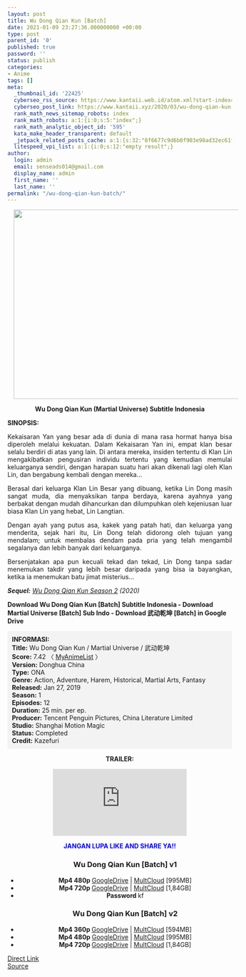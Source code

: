 ```yaml
---
layout: post
title: Wu Dong Qian Kun [Batch]
date: 2021-01-09 23:27:36.000000000 +00:00
type: post
parent_id: '0'
published: true
password: ''
status: publish
categories:
- Anime
tags: []
meta:
  _thumbnail_id: '22425'
  cyberseo_rss_source: https://www.kantaii.web.id/atom.xml?start-index=1&max-results=150
  cyberseo_post_link: https://www.kantaii.xyz/2020/03/wu-dong-qian-kun-batch.html
  rank_math_news_sitemap_robots: index
  rank_math_robots: a:1:{i:0;s:5:"index";}
  rank_math_analytic_object_id: '595'
  kata_make_header_transparent: default
  _jetpack_related_posts_cache: a:1:{s:32:"8f6677c9d6b0f903e98ad32ec61f8deb";a:2:{s:7:"expires";i:1654128874;s:7:"payload";a:0:{}}}
  litespeed_vpi_list: a:1:{i:0;s:12:"empty result";}
author:
  login: admin
  email: senseads014@gmail.com
  display_name: admin
  first_name: ''
  last_name: ''
permalink: "/wu-dong-qian-kun-batch/"
---
```

<div class="separator" style="clear: both; text-align: center;"><a href="https://3.bp.blogspot.com/-sBFWGimQ0bQ/XNvc8vaL4MI/AAAAAAAAAoM/b9Q9npY4S8IAQyn3fOU85OKI9LeTGGPRwCLcBGAs/s1600/Wu%2BDong%2BQian%2BKun%2B-%2BKANtaii.jpg" style="margin-left: 1em; margin-right: 1em;"><img border="0" data-original-height="562" data-original-width="848" height="424" src="{{ site.baseurl }}/assets/2021/01/Wu%2BDong%2BQian%2BKun%2B-%2BKANtaii.jpg" width="640" /></a></div>
<p>
<div style="text-align: center;"><b>Wu Dong Qian Kun (Martial Universe) Subtitle Indonesia</b></div>
<p><b>SINOPSIS:</b>
<div style="text-align: justify;">Kekaisaran Yan yang besar ada di dunia di mana rasa hormat hanya bisa diperoleh melalui kekuatan. Dalam Kekaisaran Yan ini, empat klan besar selalu berdiri di atas yang lain. Di antara mereka, insiden tertentu di Klan Lin mengakibatkan pengusiran individu tertentu yang kemudian memulai keluarganya sendiri, dengan harapan suatu hari akan dikenali lagi oleh Klan Lin, dan bergabung kembali dengan mereka...</p>
<p>Berasal dari keluarga Klan Lin Besar yang dibuang, ketika Lin Dong masih sangat muda, dia menyaksikan tanpa berdaya, karena ayahnya yang berbakat dengan mudah dihancurkan dan dilumpuhkan oleh kejeniusan luar biasa Klan Lin yang hebat, Lin Langtian.</p>
<p>Dengan ayah yang putus asa, kakek yang patah hati, dan keluarga yang menderita, sejak hari itu, Lin Dong telah didorong oleh tujuan yang mendalam; untuk membalas dendam pada pria yang telah mengambil segalanya dan lebih banyak dari keluarganya.</p>
<p>Bersenjatakan apa pun kecuali tekad dan tekad, Lin Dong tanpa sadar menemukan takdir yang lebih besar daripada yang bisa ia bayangkan, ketika ia menemukan batu jimat misterius...</p></div>
<p><i><b>Sequel:</b>&nbsp;<a href="http://www.kantaii.web.id/2020/07/wu-dong-qian-kun-season-2.html" target="_blank" rel="noopener">Wu Dong Qian Kun Season 2</a> (2020)</i></p>
<p><b>Download Wu Dong Qian Kun [Batch] Subtitle Indonesia - Download Martial Universe [Batch] Sub Indo - Download 武动乾坤 [Batch] in Google Drive</b><br /><a name="more"></a>
<div style="background-color: #f3f3f3; padding: 10px; text-align: left;"><b>INFORMASI:</b><br /><b>Title:</b> Wu Dong Qian Kun / Martial Universe / 武动乾坤<br /><b>Score:</b> 7.42 〈 <a href="https://myanimelist.net/anime/39024/Wu_Dong_Qian_Kun?q=wu%20dong" target="_blank" rel="noopener">MyAnimeList</a> 〉<br /><b>Version:</b> Donghua China<br /><b>Type:</b> ONA<br /><b>Genre:</b> Action, Adventure, Harem, Historical, Martial Arts, Fantasy<br /><b>Released:</b> Jan 27, 2019<br /><b>Season:</b> 1<br /><b>Episodes:</b> 12<br /><b>Duration:</b> 25 min. per ep.<br /><b>Producer:</b> Tencent Penguin Pictures, China Literature Limited<br /><b>Studio:</b> Shanghai Motion Magic<br /><b>Status:</b> Completed<br /><b>Credit:</b> Kazefuri</div>
<p>
<div style="text-align: center;"><b>TRAILER:</b></div>
<p>
<div style="text-align: center;">
<div class="videoyoutube">
<div class="video-responsive"><iframe allowfullscreen="1" class="embedded-video-large" frameborder="0" src="https://www.youtube.com/embed/sIKoii8O0vw?rel=0"></iframe></div>
</div>
<p>
<div style="text-align: center;"><b><span style="color: blue;">JANGAN LUPA LIKE AND SHARE YA!!</span></b></div>
<div class="dl">
<ul />
<h3 style="text-align: center;">Wu Dong Qian Kun [Batch] v1</h3>
<li style="text-align: center;"><b>Mp4 480p </b><a href="https://apk.miuiku.com/hnC1Ll" target="_blank" rel="noopener">GoogleDrive</a> | <a href="https://semawur.com/xQ2DjegSvur" target="_blank" rel="noopener">MultCloud</a> [995MB]</li>
<li style="text-align: center;"><b>Mp4 720p </b><a href="https://apk.miuiku.com/mGRb" target="_blank" rel="noopener">GoogleDrive</a> | <a href="https://semawur.com/2X70" target="_blank" rel="noopener">MultCloud</a> [1,84GB]</li>
<li style="text-align: center;"><b>Password </b>kf</li>
</div>
<div class="dl">
<ul />
<h3 style="text-align: center;">Wu Dong Qian Kun [Batch] v2</h3>
<li style="text-align: center;"><b>Mp4 360p </b><a href="https://semawur.com/nQ05ckex" target="_blank" rel="noopener">GoogleDrive</a> | <a href="https://semawur.com/1B9S77aQU" target="_blank" rel="noopener">MultCloud</a> [594MB]</li>
<li style="text-align: center;"><b>Mp4 480p </b><a href="https://semawur.com/wmvpbjwdQiiT" target="_blank" rel="noopener">GoogleDrive</a> | <a href="https://semawur.com/AFUy03yPz" target="_blank" rel="noopener">MultCloud</a> [995MB]</li>
<li style="text-align: center;"><b>Mp4 720p </b><a href="https://semawur.com/RUotaXM" target="_blank" rel="noopener">GoogleDrive</a> | <a href="https://semawur.com/TfndKMZXQCiu" target="_blank" rel="noopener">MultCloud</a> [1,84GB]</li>
</div>
</div>
<link rel="stylesheet" href="https://cdnjs.cloudflare.com/ajax/libs/font-awesome/4.7.0/css/font-awesome.min.css" />
<div class="divbtn"> <a href="https://handymansurrender.com/fihup8buzv?key=94550f7ce39444073321dde3b8782f97" class="btn"><i class="fa fa-download"></i> Direct Link</a> <br /><a href="https://www.kantaii.xyz/2020/03/wu-dong-qian-kun-batch.html">Source</a> </div>
